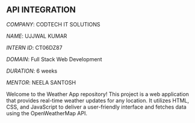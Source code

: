 ## API INTEGRATION

*COMPANY*: CODTECH IT SOLUTIONS

*NAME*: UJJWAL KUMAR 

*INTERN ID*: CT06DZ87

*DOMAIN*: Full Stack Web Development 

*DURATION*: 6 weeks

*MENTOR*: NEELA SANTOSH


Welcome to the Weather App repository! This project is a web application that provides real-time weather updates for any location. It utilizes HTML, CSS, and JavaScript to deliver a user-friendly interface and fetches data using the OpenWeatherMap API.


